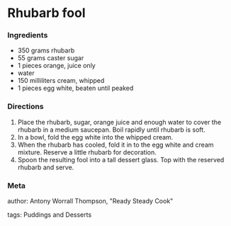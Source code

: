 # Rhubarb fool

### Ingredients
 * 350 grams rhubarb
 * 55 grams caster sugar
 * 1 pieces orange, juice only
 * water
 * 150 milliliters cream, whipped
 * 1 pieces egg white, beaten until peaked

### Directions

1. Place the rhubarb, sugar, orange juice and enough water to cover the rhubarb in a medium saucepan. Boil rapidly until rhubarb is soft.
2. In a bowl, fold the egg white into the whipped cream.
3. When the rhubarb has cooled, fold it in to the egg white and cream mixture. Reserve a little rhubarb for decoration.
4. Spoon the resulting fool into a tall dessert glass. Top with the reserved rhubarb and serve.

### Meta
author: Antony Worrall Thompson, "Ready Steady Cook"

tags: Puddings and Desserts

